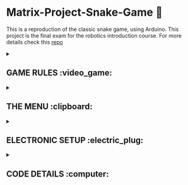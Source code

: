 # Matrix-Project-Snake-Game :snake:

This is a reproduction of the classic snake game, using Arduino.
This project is the final exam for the robotics introduction course. For more details check this [repo](https://github.com/alexion2001/IntroductionToRobotics)


<details>
<summary><h2>GAME RULES :video_game:</h2> </summary>
<br>
      
## Game info :speech_balloon:

The objective of the snake is to eat the food :pizza: to get the highest high score possible. The food offers different points depending on the difficulty chosen by the player. The game ends when the snake bites its tail (in any difficulty mode) or touches a bomb :boom: (in hard mode only).

[Matrix project requirements.pdf](https://github.com/alexion2001/Matrix-Project-Snake-Game/files/10268222/Matrix.project.requirements.pdf)


## Game difficulty levels

> <h4>:one: Easy mode</h4>
> The speed of the snake is constant and the food blink at a regular interval. The score increases by 1 point for each food eaten.
  
> <h4>:two: Medium mode</h4>
> The speed of the snake is higher than in easy mode. The score increases by 2 points for each food eaten.
      
> <h4>:three: Hard mode</h4>
> The speed of the snake is higher than in medium mode  and we have bombs :bomb:. The bombs blink faster than the food, and if the snake eat 
> them it dies. The score increases by 3 points for each food eaten.

      
###  In game mode, difficulty: easy
      
![WhatsApp Image 2022-12-18 at 15 43 14](https://user-images.githubusercontent.com/96074975/208301657-e4196fb9-ec1e-4674-8511-8f62b3a38651.jpg)

 
#  :ant: Bugs in game mode

- Sometimes, during the game, random points light up (don't blink), but don't affect the game. They don't represent food or bombs. If the snake collects them, they turn off and do not affect the score. Reason for this bug: unknown.

- There is a little lag between the joystick and the movement of the snake.  Reason for this bug: too much time passes between reading the input from the joystick and the command to move the snake (requires code improvement).
      
</details>


<details>
<summary><h2>THE MENU :clipboard:</h2> </summary>
<br>
      
You can move through the menu using the joystick up and down. To enter an option press the joystick.

> <h4>Main Menu :bookmark_tabs:</h4>

      - Start game
      - Highscore (top 5 scores)
      - Settings
      - Game info (how to play)
      - About (details about creator) 
  
> <h4>Settings submenus: 🔧 </h4>
      
 You can move through the setting menu using the joystick up and down and change the options by moving the joystick left and right. To enter an option press the joystick.
  
      - Level difficulty (Easy, Medium, Hard)
      - LCD contrast control
      - LCD brightness control
      - Matrix brightness control
      - Sounds ON or OFF
      - Reset highscore
      - Exit to main menu

      
</details>




<details>
<summary><h2>ELECTRONIC SETUP :electric_plug:</h2> </summary>
<br>
      
# Hardware components

* Arduino UNO
* 16x2 LCD
* 8x8 led matrix
* MAX7219 driver
* joystick
* 10UF electrolytic capacitor
* 104pF ceramic capacitor
* resistors

## Connecting the driver to Arduino

> Connection Table

| Max7219 Driver Pins | Arduino Pins |
|  :----:             |    :----:   |
| 4 (GND)             | GND       |
| 9 (GND)             | GND       |
| 18 (ISET)           | 5V, resistor  |
| 19 (V+)             | 5V      |
| 1 (DIN)             | 13     |
| 12 (LOAD/CS)        | 10       |
| 13 (CLK)            | 12      |

> Connection Electronic Schema

![driverToarduino](https://user-images.githubusercontent.com/96074975/208295625-f6f6c6ea-b6d9-4b5f-a627-e9f9b456835b.jpg)


## Connecting the driver to matrix

> Connection Table

to be verify

> Matrix Pins - Common Cathode

![matrix_rowCol](https://user-images.githubusercontent.com/96074975/208294894-3928c9a4-a4b3-4ace-8714-aa14d82cea7e.PNG)




## Connecting the LCD to Arduino

> Connection Table
    
      
<table>
<tr><td>

|Display Pin | Arduino Pin|
|  :----:             |    :----:   |
| VSS (1)             | GND       |
| VDD (2)             | 5V       |
| V0 (3)              | 11 |
| RS (4)              | 9      |
| RW (5)              | GND    |
| E (6)               | 8     |
| D0 (7)              |  not in use     |
| D1 (8)              |  not in use     |

</td><td>

|Display Pin | Arduino Pin |
|  :----:             |    :----:   |
| D2 (9)              |   not in use     |
| D3 (10)            |   not in use    |
| D4 (11)            |    7  |
| D5 (12)            |    6   |
| D6 (13)            |   5    |
| D7 (14)            |    4   |
| A (15)            |    3  |
| K (16)            | GND      |

</td></tr> </table>
      
      
      

> LCD Pins

![lsc_schema](https://user-images.githubusercontent.com/96074975/208295069-41e320fe-13fc-4fad-8a7b-00968cb27004.PNG)


## Connecting the joystick and buzzer to Arduino

> Connection Table
      
<h6> :bangbang: The buzzer is not working due to technical problems ! </h6>

<table>
<tr><th> Joystick </th><th> Buzzer </th></tr>
<tr><td>

|Joystick Pin|Arduino Pin  |
|--|--|
|VRx| A5|
|VRy| A4|
|SW| 2|
|GND| GND|
|VCC| 5V|
      

</td><td>

|Buzzer Pin|Arduino Pin | 
|--|--|
|5V|not in use|
|GND|GND + 100 Ohm resistor|

</td></tr> </table>
 
      
> Joystick Schema      
      
![image](https://user-images.githubusercontent.com/96074975/208296958-ff794ba5-0350-40bf-bc90-1bfbba4a354f.png)


## Setup pictures
      
The connections between the components are made through soldering, on a prototype board. The components were placed on the board with pin strips.
      
 ![setup](https://user-images.githubusercontent.com/96074975/208300730-135f8182-d648-4067-84a8-8c646473baee.jpg)

      
      
</details>

<details>
<summary><h2>CODE DETAILS :computer:</h2> </summary>
<br>
      
## Used libraries :books:
      
      - LiquidCrystal.h (for LCD control)
      - LedControl.h (for matrix control)
      - EEPROM.h (for memory)

## Memory addresses used for EEPROM :floppy_disk:



![WhatsApp Image 2022-12-17 at 20 41 41](https://user-images.githubusercontent.com/96074975/208257029-43b06598-6802-4778-8fac-8d28ef2cddfc.jpg)


## Matrix Animation :high_brightness:
      
> 1. Geeting Message Matrix Animation

![snake](https://user-images.githubusercontent.com/96074975/208298769-c5c10da5-62a4-4385-91e6-cd17472953f7.png)

      
> 2. Main Menu Matrix Animation
      
![image](https://user-images.githubusercontent.com/96074975/208298363-688ab317-6f7b-4267-ba4f-81242ada9b31.png)
      
> 3. Settings Menu Matrix Animation

![image](https://user-images.githubusercontent.com/96074975/208303451-4f75b9fb-8be3-4df0-a693-d3db6b45671f.png)

> 4. Starting Game Matrix Animation
      
![image](https://user-images.githubusercontent.com/96074975/208304523-6a1dc90b-ca04-4d47-87ee-242b7dc76d57.png)

      
> 5. Game Over Matrix Animation
      
![image](https://user-images.githubusercontent.com/96074975/208302842-89797a53-4a49-4b8f-aa38-76fdf0a3d3c7.png)
      

> 6. New Highscore Matrix Animation
      
![image](https://user-images.githubusercontent.com/96074975/208303957-ba847601-91e6-4bf7-bede-20289d911738.png)

      
## LCD Symbols :heavy_check_mark:
      
> 1. Up, Down and Both Arrows
      They are used to mark the direction in which the LCD can be scorolled (just up, just down or both ways).
      
      ![image](https://user-images.githubusercontent.com/96074975/208675283-63de5fa8-6867-45c9-9b2b-0a641b3929e3.png)

      
> 2. Left, Right Arrows and +/- Signs
      They are used to mark the fact that you can use the joystick to move left or right.   
      
      ![image](https://user-images.githubusercontent.com/96074975/208674996-2fe59b30-4ba5-44a4-82a9-c6ef0055ba84.png)


</details>




